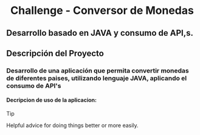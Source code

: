 # <h1 align="center"> Challenge - Conversor de Monedas </h1>

<h2>Desarrollo basado en JAVA y consumo de API,s.</h2>

<h2>Descripción del Proyecto</h2>

<h3>Desarrollo de una aplicación que permita convertir monedas de diferentes paises, 
  utilizando lenguaje JAVA, aplicando el consumo de API's</h3>

  <h4>Decripcion de uso de la aplicacion:</h4>
  

> [!TIP]
> Helpful advice for doing things better or more easily.
